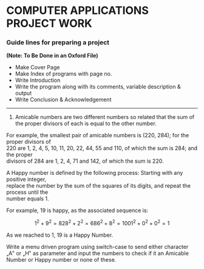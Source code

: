 # COMPUTER APPLICATIONS PROJECT WORK

### Guide lines for preparing a project
**(Note: To Be Done in an Oxford File)**

+ Make Cover Page
+ Make Index of programs with page no.
+ Write Introduction
+ Write the program along with its comments, variable description & output
+ Write Conclusion & Acknowledgement

----------------------------------------------------------------------------------------------------------------------------

1) Amicable numbers are two different numbers so related that the sum of the proper divisors of
each is equal to the other number. <br>

For example, the smallest pair of amicable numbers is (220, 284); for the proper divisors of <br>
220 are 1, 2, 4, 5, 10, 11, 20, 22, 44, 55 and 110, of which the sum is 284; and the proper <br>
divisors of 284 are 1, 2, 4, 71 and 142, of which the sum is 220.

A Happy number is defined by the following process: Starting with any positive integer, <br>
replace the number by the sum of the squares of its digits, and repeat the process until the <br>
number equals 1. 

For example, 19 is happy, as the associated sequence is: <br>
```math
1^2 + 9^2 = 82  
8^2 + 2^2 = 68
6^2 + 8^2 = 100
1^2 + 0^2 + 0^2 = 1
```
As we reached to 1, 19 is a Happy Number.

Write a menu driven program using switch-case to send either character „A‟ or „H‟ as
parameter and input the numbers to check if it an Amicable Number or Happy number or
none of these.
